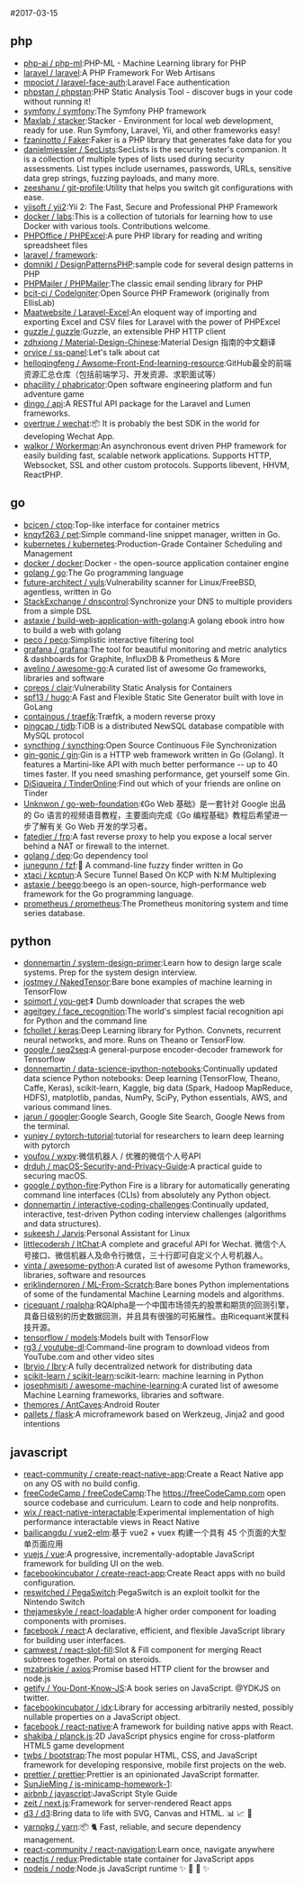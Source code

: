 #2017-03-15

## php
* [php-ai / php-ml](https://github.com/php-ai/php-ml):PHP-ML - Machine Learning library for PHP
* [laravel / laravel](https://github.com/laravel/laravel):A PHP Framework For Web Artisans
* [mpociot / laravel-face-auth](https://github.com/mpociot/laravel-face-auth):Laravel Face authentication
* [phpstan / phpstan](https://github.com/phpstan/phpstan):PHP Static Analysis Tool - discover bugs in your code without running it!
* [symfony / symfony](https://github.com/symfony/symfony):The Symfony PHP framework
* [Maxlab / stacker](https://github.com/Maxlab/stacker):Stacker - Environment for local web development, ready for use. Run Symfony, Laravel, Yii, and other frameworks easy!
* [fzaninotto / Faker](https://github.com/fzaninotto/Faker):Faker is a PHP library that generates fake data for you
* [danielmiessler / SecLists](https://github.com/danielmiessler/SecLists):SecLists is the security tester's companion. It is a collection of multiple types of lists used during security assessments. List types include usernames, passwords, URLs, sensitive data grep strings, fuzzing payloads, and many more.
* [zeeshanu / git-profile](https://github.com/zeeshanu/git-profile):Utility that helps you switch git configurations with ease.
* [yiisoft / yii2](https://github.com/yiisoft/yii2):Yii 2: The Fast, Secure and Professional PHP Framework
* [docker / labs](https://github.com/docker/labs):This is a collection of tutorials for learning how to use Docker with various tools. Contributions welcome.
* [PHPOffice / PHPExcel](https://github.com/PHPOffice/PHPExcel):A pure PHP library for reading and writing spreadsheet files
* [laravel / framework](https://github.com/laravel/framework):
* [domnikl / DesignPatternsPHP](https://github.com/domnikl/DesignPatternsPHP):sample code for several design patterns in PHP
* [PHPMailer / PHPMailer](https://github.com/PHPMailer/PHPMailer):The classic email sending library for PHP
* [bcit-ci / CodeIgniter](https://github.com/bcit-ci/CodeIgniter):Open Source PHP Framework (originally from EllisLab)
* [Maatwebsite / Laravel-Excel](https://github.com/Maatwebsite/Laravel-Excel):An eloquent way of importing and exporting Excel and CSV files for Laravel with the power of PHPExcel
* [guzzle / guzzle](https://github.com/guzzle/guzzle):Guzzle, an extensible PHP HTTP client
* [zdhxiong / Material-Design-Chinese](https://github.com/zdhxiong/Material-Design-Chinese):Material Design 指南的中文翻译
* [orvice / ss-panel](https://github.com/orvice/ss-panel):Let's talk about cat
* [helloqingfeng / Awsome-Front-End-learning-resource](https://github.com/helloqingfeng/Awsome-Front-End-learning-resource):GitHub最全的前端资源汇总仓库（包括前端学习、开发资源、求职面试等）
* [phacility / phabricator](https://github.com/phacility/phabricator):Open software engineering platform and fun adventure game
* [dingo / api](https://github.com/dingo/api):A RESTful API package for the Laravel and Lumen frameworks.
* [overtrue / wechat](https://github.com/overtrue/wechat):📦 It is probably the best SDK in the world for developing Wechat App.
* [walkor / Workerman](https://github.com/walkor/Workerman):An asynchronous event driven PHP framework for easily building fast, scalable network applications. Supports HTTP, Websocket, SSL and other custom protocols. Supports libevent, HHVM, ReactPHP.

## go
* [bcicen / ctop](https://github.com/bcicen/ctop):Top-like interface for container metrics
* [knqyf263 / pet](https://github.com/knqyf263/pet):Simple command-line snippet manager, written in Go.
* [kubernetes / kubernetes](https://github.com/kubernetes/kubernetes):Production-Grade Container Scheduling and Management
* [docker / docker](https://github.com/docker/docker):Docker - the open-source application container engine
* [golang / go](https://github.com/golang/go):The Go programming language
* [future-architect / vuls](https://github.com/future-architect/vuls):Vulnerability scanner for Linux/FreeBSD, agentless, written in Go
* [StackExchange / dnscontrol](https://github.com/StackExchange/dnscontrol):Synchronize your DNS to multiple providers from a simple DSL
* [astaxie / build-web-application-with-golang](https://github.com/astaxie/build-web-application-with-golang):A golang ebook intro how to build a web with golang
* [peco / peco](https://github.com/peco/peco):Simplistic interactive filtering tool
* [grafana / grafana](https://github.com/grafana/grafana):The tool for beautiful monitoring and metric analytics & dashboards for Graphite, InfluxDB & Prometheus & More
* [avelino / awesome-go](https://github.com/avelino/awesome-go):A curated list of awesome Go frameworks, libraries and software
* [coreos / clair](https://github.com/coreos/clair):Vulnerability Static Analysis for Containers
* [spf13 / hugo](https://github.com/spf13/hugo):A Fast and Flexible Static Site Generator built with love in GoLang
* [containous / traefik](https://github.com/containous/traefik):Træfɪk, a modern reverse proxy
* [pingcap / tidb](https://github.com/pingcap/tidb):TiDB is a distributed NewSQL database compatible with MySQL protocol
* [syncthing / syncthing](https://github.com/syncthing/syncthing):Open Source Continuous File Synchronization
* [gin-gonic / gin](https://github.com/gin-gonic/gin):Gin is a HTTP web framework written in Go (Golang). It features a Martini-like API with much better performance -- up to 40 times faster. If you need smashing performance, get yourself some Gin.
* [DiSiqueira / TinderOnline](https://github.com/DiSiqueira/TinderOnline):Find out which of your friends are online on Tinder
* [Unknwon / go-web-foundation](https://github.com/Unknwon/go-web-foundation):《Go Web 基础》是一套针对 Google 出品的 Go 语言的视频语音教程，主要面向完成《Go 编程基础》教程后希望进一步了解有关 Go Web 开发的学习者。
* [fatedier / frp](https://github.com/fatedier/frp):A fast reverse proxy to help you expose a local server behind a NAT or firewall to the internet.
* [golang / dep](https://github.com/golang/dep):Go dependency tool
* [junegunn / fzf](https://github.com/junegunn/fzf):🌸 A command-line fuzzy finder written in Go
* [xtaci / kcptun](https://github.com/xtaci/kcptun):A Secure Tunnel Based On KCP with N:M Multiplexing
* [astaxie / beego](https://github.com/astaxie/beego):beego is an open-source, high-performance web framework for the Go programming language.
* [prometheus / prometheus](https://github.com/prometheus/prometheus):The Prometheus monitoring system and time series database.

## python
* [donnemartin / system-design-primer](https://github.com/donnemartin/system-design-primer):Learn how to design large scale systems. Prep for the system design interview.
* [jostmey / NakedTensor](https://github.com/jostmey/NakedTensor):Bare bone examples of machine learning in TensorFlow
* [soimort / you-get](https://github.com/soimort/you-get):⏬ Dumb downloader that scrapes the web
* [ageitgey / face_recognition](https://github.com/ageitgey/face_recognition):The world's simplest facial recognition api for Python and the command line
* [fchollet / keras](https://github.com/fchollet/keras):Deep Learning library for Python. Convnets, recurrent neural networks, and more. Runs on Theano or TensorFlow.
* [google / seq2seq](https://github.com/google/seq2seq):A general-purpose encoder-decoder framework for Tensorflow
* [donnemartin / data-science-ipython-notebooks](https://github.com/donnemartin/data-science-ipython-notebooks):Continually updated data science Python notebooks: Deep learning (TensorFlow, Theano, Caffe, Keras), scikit-learn, Kaggle, big data (Spark, Hadoop MapReduce, HDFS), matplotlib, pandas, NumPy, SciPy, Python essentials, AWS, and various command lines.
* [jarun / googler](https://github.com/jarun/googler):Google Search, Google Site Search, Google News from the terminal.
* [yunjey / pytorch-tutorial](https://github.com/yunjey/pytorch-tutorial):tutorial for researchers to learn deep learning with pytorch
* [youfou / wxpy](https://github.com/youfou/wxpy):微信机器人 / 优雅的微信个人号API
* [drduh / macOS-Security-and-Privacy-Guide](https://github.com/drduh/macOS-Security-and-Privacy-Guide):A practical guide to securing macOS.
* [google / python-fire](https://github.com/google/python-fire):Python Fire is a library for automatically generating command line interfaces (CLIs) from absolutely any Python object.
* [donnemartin / interactive-coding-challenges](https://github.com/donnemartin/interactive-coding-challenges):Continually updated, interactive, test-driven Python coding interview challenges (algorithms and data structures).
* [sukeesh / Jarvis](https://github.com/sukeesh/Jarvis):Personal Assistant for Linux
* [littlecodersh / ItChat](https://github.com/littlecodersh/ItChat):A complete and graceful API for Wechat. 微信个人号接口、微信机器人及命令行微信，三十行即可自定义个人号机器人。
* [vinta / awesome-python](https://github.com/vinta/awesome-python):A curated list of awesome Python frameworks, libraries, software and resources
* [eriklindernoren / ML-From-Scratch](https://github.com/eriklindernoren/ML-From-Scratch):Bare bones Python implementations of some of the fundamental Machine Learning models and algorithms.
* [ricequant / rqalpha](https://github.com/ricequant/rqalpha):RQAlpha是一个中国市场领先的股票和期货的回测引擎，具备日级别的历史数据回测，并且具有很强的可拓展性。由Ricequant米筐科技开源。
* [tensorflow / models](https://github.com/tensorflow/models):Models built with TensorFlow
* [rg3 / youtube-dl](https://github.com/rg3/youtube-dl):Command-line program to download videos from YouTube.com and other video sites
* [lbryio / lbry](https://github.com/lbryio/lbry):A fully decentralized network for distributing data
* [scikit-learn / scikit-learn](https://github.com/scikit-learn/scikit-learn):scikit-learn: machine learning in Python
* [josephmisiti / awesome-machine-learning](https://github.com/josephmisiti/awesome-machine-learning):A curated list of awesome Machine Learning frameworks, libraries and software.
* [themores / AntCaves](https://github.com/themores/AntCaves):Android Router
* [pallets / flask](https://github.com/pallets/flask):A microframework based on Werkzeug, Jinja2 and good intentions

## javascript
* [react-community / create-react-native-app](https://github.com/react-community/create-react-native-app):Create a React Native app on any OS with no build config.
* [freeCodeCamp / freeCodeCamp](https://github.com/freeCodeCamp/freeCodeCamp):The https://freeCodeCamp.com open source codebase and curriculum. Learn to code and help nonprofits.
* [wix / react-native-interactable](https://github.com/wix/react-native-interactable):Experimental implementation of high performance interactable views in React Native
* [bailicangdu / vue2-elm](https://github.com/bailicangdu/vue2-elm):基于 vue2 + vuex 构建一个具有 45 个页面的大型单页面应用
* [vuejs / vue](https://github.com/vuejs/vue):A progressive, incrementally-adoptable JavaScript framework for building UI on the web.
* [facebookincubator / create-react-app](https://github.com/facebookincubator/create-react-app):Create React apps with no build configuration.
* [reswitched / PegaSwitch](https://github.com/reswitched/PegaSwitch):PegaSwitch is an exploit toolkit for the Nintendo Switch
* [thejameskyle / react-loadable](https://github.com/thejameskyle/react-loadable):A higher order component for loading components with promises.
* [facebook / react](https://github.com/facebook/react):A declarative, efficient, and flexible JavaScript library for building user interfaces.
* [camwest / react-slot-fill](https://github.com/camwest/react-slot-fill):Slot & Fill component for merging React subtrees together. Portal on steroids.
* [mzabriskie / axios](https://github.com/mzabriskie/axios):Promise based HTTP client for the browser and node.js
* [getify / You-Dont-Know-JS](https://github.com/getify/You-Dont-Know-JS):A book series on JavaScript. @YDKJS on twitter.
* [facebookincubator / idx](https://github.com/facebookincubator/idx):Library for accessing arbitrarily nested, possibly nullable properties on a JavaScript object.
* [facebook / react-native](https://github.com/facebook/react-native):A framework for building native apps with React.
* [shakiba / planck.js](https://github.com/shakiba/planck.js):2D JavaScript physics engine for cross-platform HTML5 game development
* [twbs / bootstrap](https://github.com/twbs/bootstrap):The most popular HTML, CSS, and JavaScript framework for developing responsive, mobile first projects on the web.
* [prettier / prettier](https://github.com/prettier/prettier):Prettier is an opinionated JavaScript formatter.
* [SunJieMing / js-minicamp-homework-1](https://github.com/SunJieMing/js-minicamp-homework-1):
* [airbnb / javascript](https://github.com/airbnb/javascript):JavaScript Style Guide
* [zeit / next.js](https://github.com/zeit/next.js):Framework for server-rendered React apps
* [d3 / d3](https://github.com/d3/d3):Bring data to life with SVG, Canvas and HTML. 📊 📈 🎉
* [yarnpkg / yarn](https://github.com/yarnpkg/yarn):📦 🐈 Fast, reliable, and secure dependency management.
* [react-community / react-navigation](https://github.com/react-community/react-navigation):Learn once, navigate anywhere
* [reactjs / redux](https://github.com/reactjs/redux):Predictable state container for JavaScript apps
* [nodejs / node](https://github.com/nodejs/node):Node.js JavaScript runtime ✨ 🐢 🚀 ✨
